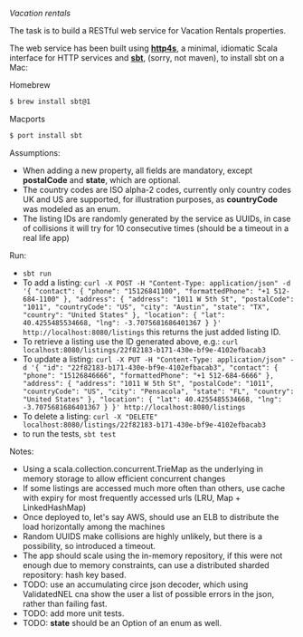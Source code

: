 
*Vacation rentals*

The task is to build a RESTful web service for Vacation Rentals properties.

The web service has been built using [__http4s__](https://github.com/http4s/http4s), a minimal, idiomatic Scala interface 
for HTTP services and [__sbt__](https://www.scala-sbt.org/1.x/docs/Installing-sbt-on-Mac.html), (sorry, not maven), to install sbt on a Mac:

Homebrew 
```bash
$ brew install sbt@1
```
Macports 
```bash
$ port install sbt
```


Assumptions:

- When adding a new property, all fields are mandatory, except __postalCode__ and __state__, which are optional.
- The country codes are ISO alpha-2 codes, currently only country codes UK and US are supported, for illustration purposes, 
  as __countryCode__ was modeled as an enum. 
- The listing IDs are randomly generated by the service as UUIDs, in case of collisions it will try for 10 consecutive times
  (should be a timeout in a real life app)


Run:

- `sbt run`
- To add a listing: `curl -X POST -H "Content-Type: application/json" -d '{
                                                                   "contact": {
                                                                     "phone": "15126841100",
                                                                     "formattedPhone": "+1 512-684-1100"
                                                                   },
                                                                   "address": {
                                                                     "address": "1011 W 5th St",
                                                                     "postalCode": "1011",
                                                                     "countryCode": "US",
                                                                     "city": "Austin",
                                                                     "state": "TX",
                                                                     "country": "United States"
                                                                   },
                                                                   "location": {
                                                                     "lat": 40.4255485534668,
                                                                     "lng": -3.7075681686401367
                                                                   }
                                                                   }' http://localhost:8080/listings`
  this returns the just added listing ID.
- To retrieve a listing use the ID generated above, e.g.: `curl localhost:8080/listings/22f82183-b171-430e-bf9e-4102efbacab3`
- To update a listing: `curl -X PUT -H "Content-Type: application/json" -d '{
                                                                  "id": "22f82183-b171-430e-bf9e-4102efbacab3",
                                                                  "contact": {
                                                                    "phone": "15126846666",
                                                                    "formattedPhone": "+1 512-684-6666"
                                                                  },
                                                                  "address": {
                                                                    "address": "1011 W 5th St",
                                                                    "postalCode": "1011",
                                                                    "countryCode": "US",
                                                                    "city": "Pensacola",
                                                                    "state": "FL",
                                                                    "country": "United States"
                                                                  },
                                                                  "location": {
                                                                    "lat": 40.4255485534668,
                                                                    "lng": -3.7075681686401367
                                                                  }
                                                                  }' http://localhost:8080/listings`
- To delete a listing: `curl -X "DELETE" localhost:8080/listings/22f82183-b171-430e-bf9e-4102efbacab3`
- to run the tests, `sbt test`


Notes:

- Using a scala.collection.concurrent.TrieMap as the underlying in memory storage to allow efficient concurrent changes
- If some listings are accessed much more often than others, use cache with expiry for most frequently accessed urls 
  (LRU, Map + LinkedHashMap) 
- Once deployed to, let's say AWS, should use an ELB to distribute the load horizontally among the machines
- Random UUIDS make collisions are highly unlikely, but there is a possibility, so introduced a timeout.
- The app should scale using the in-memory repository, if this were not enough due to memory constraints, can use a 
  distributed sharded repository: hash key based. 
- TODO: use an accumulating circe json decoder, which using ValidatedNEL cna show the user a list of possible errors in
  the json, rather than failing fast.
- TODO: add more unit tests.
- TODO: __state__ should be an Option of an enum as well.
